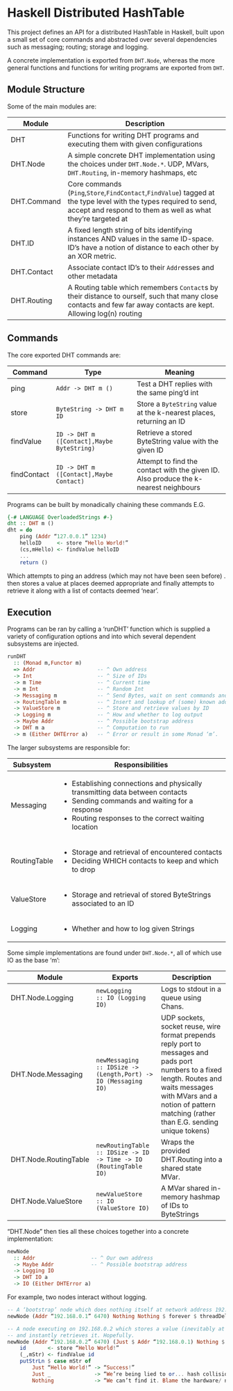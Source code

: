 # Haskell Distributed HashTable
This project defines an API for a distributed HashTable in Haskell, built upon a small set of core commands
and abstracted over several dependencies such as messaging; routing; storage and logging.

A concrete implementation is exported from `DHT.Node`, whereas the more general functions and functions for writing
programs are exported from `DHT`.

## Module Structure
Some of the main modules are:

| Module      | Description                                                                                                                                                                       |
| ----------- | --------------------------------------------------------------------------------------------------------------------------------------------------------------------------------- |
| DHT         | Functions for writing DHT programs and executing them with given configurations                                                                                                   |
| DHT.Node    | A simple concrete DHT implementation using the choices under `DHT.Node.*`. UDP, MVars, `DHT.Routing`, in-memory hashmaps, etc                                                     |
| DHT.Command | Core commands (`Ping`,`Store`,`FindContact`,`FindValue`) tagged at the type level with the types required to send, accept and respond to them as well as what they’re targeted at |
| DHT.ID      | A fixed length string of bits identifying instances AND values in the same ID-space. ID’s have a notion of distance to each other by an XOR metric.                               |
| DHT.Contact | Associate contact ID’s to their `Addr`esses and other metadata                                                                                                                    |
| DHT.Routing | A Routing table which remembers `Contact`s by their distance to ourself, such that many close contacts and few far away contacts are kept. Allowing log(n) routing                |

## Commands
The core exported DHT commands are:

| Command     | Type                                       | Meaning                                                                              |
| ----------- | ------------------------------------------ | ------------------------------------------------------------------------------------ |
| ping        | `Addr -> DHT m ()`                         | Test a DHT replies with the same ping’d int                                          |
| store       | `ByteString -> DHT m ID`                   | Store a `ByteString` value at the k-nearest places, returning an ID                  |
| findValue   | `ID -> DHT m ([Contact],Maybe ByteString)` | Retrieve a stored ByteString value with the given ID                                 |
| findContact | `ID -> DHT m ([Contact],Maybe Contact)`    | Attempt to find the contact with the given ID. Also produce the k-nearest neighbours |

Programs can be built by monadically chaining these commands E.G.
```haskell
{-# LANGUAGE OverloadedStrings #-}
dht :: DHT m ()
dht = do
    ping (Addr “127.0.0.1” 1234)
    helloID     <- store “Hello World!”
    (cs,mHello) <- findValue helloID
    ...
    return ()
```
Which attempts to ping an address (which may not have been seen before)
. then stores a value at places deemed appropriate and finally attempts
to retrieve it along with a list of contacts deemed ‘near’.

## Execution
Programs can be ran by calling a ‘runDHT’ function which is supplied a variety of configuration options
and into which several dependent subsystems are injected.
```haskell
runDHT
  :: (Monad m,Functor m)
  => Addr                    -- ^ Own address
  -> Int                     -- ^ Size of IDs
  -> m Time                  -- ^ Current time
  -> m Int                   -- ^ Random Int
  -> Messaging m             -- ^ Send Bytes, wait on sent commands and route received commands.
  -> RoutingTable m          -- ^ Insert and lookup of (some) known addresses
  -> ValueStore m            -- ^ Store and retrieve values by ID
  -> Logging m               -- ^ How and whether to log output
  -> Maybe Addr              -- ^ Possible bootstrap address
  -> DHT m a                 -- ^ Computation to run
  -> m (Either DHTError a)   -- ^ Error or result in some Monad ‘m’.
```

The larger subsystems are responsible for:

| Subsystem    | Responsibilities                                                                                                                                                                                            |
| ------------ | ----------------------------------------------------------------------------------------------------------------------------------------------------------------------------------------------------------- |
| Messaging    | <ul> <li>Establishing connections and physically transmitting data between contacts</li><li>Sending commands and waiting for a response</li><li>Routing responses to the correct waiting location</li></ul> |
| RoutingTable | <ul> <li>Storage and retrieval of encountered contacts </li> <li>Deciding WHICH contacts to keep and which to drop</li>                                                                                     |
| ValueStore   | <ul> <li>Storage and retrieval of stored ByteStrings associated to an ID</li></ul>                                                                                                                          |
| Logging      | <ul> <li>Whether and how to log given Strings</li> </ul>                                                                                                                                                    |

Some simple implementations are found under `DHT.Node.*`, all of which use IO as the base ‘m’:

| Module                | Exports                                                           | Description                                                                                                                                                                                                                    |
| --------------------- | ----------------------------------------------------------------- | ------------------------------------------------------------------------------------------------------------------------------------------------------------------------------------------------------------------------------ |
| DHT.Node.Logging      | `newLogging      :: IO (Logging IO)`                              | Logs to stdout in a queue using Chans.                                                                                                                                                                                         |
| DHT.Node.Messaging    | `newMessaging    :: IDSize -> (Length,Port) -> IO (Messaging IO)` | UDP sockets, socket reuse, wire format prepends reply port to messages and pads port numbers to a fixed length. Routes and waits messages with MVars and a notion of pattern matching (rather than E.G. sending unique tokens) |
| DHT.Node.RoutingTable | `newRoutingTable :: IDSize -> ID -> Time -> IO (RoutingTable IO)` | Wraps the provided DHT.Routing into a shared state MVar.                                                                                                                                                                       |
| DHT.Node.ValueStore   | `newValueStore   :: IO (ValueStore IO)`                           | A MVar shared in-memory hashmap of IDs to ByteStrings                                                                                                                                                                          |

“DHT.Node” then ties all these choices together into a concrete implementation:
```haskell
newNode
  :: Addr                  -- ^ Our own address
  -> Maybe Addr            -- ^ Possible bootstrap address
  -> Logging IO
  -> DHT IO a
  -> IO (Either DHTError a)
```

For example, two nodes interact without logging.
```haskell
-- A ‘bootstrap’ node which does nothing itself at network address 192.168.0.1
newNode (Addr “192.168.0.1” 6470) Nothing Nothing $ forever $ threadDelay 1000000
```
```haskell
-- A node executing on 192.168.0.2 which stores a value (inevitably at 192.168.0.1)
-- and instantly retrieves it. Hopefully.
newNode (Addr “192.168.0.2” 6470) (Just $ Addr “192.168.0.1) Nothing $ do
    id       <- store “Hello World!”
    (_,mStr) <- findValue id
    putStrLn $ case mStr of
        Just “Hello World!” -> “Success!”
        Just _              -> “We’re being lied to or... hash collision?”
        Nothing             -> “We can’t find it. Blame the hardware/ network!”
```

